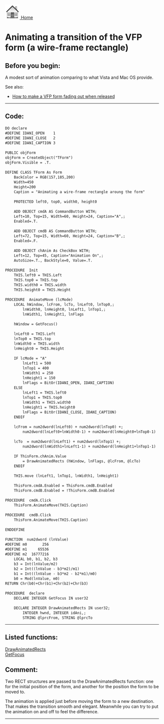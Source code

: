[<img src="../images/home.png"> Home ](https://github.com/VFPX/Win32API)  

# Animating a transition of the VFP form (a wire-frame rectangle)

## Before you begin:
A modest sort of animation comparing to what Vista and Mac OS provide.  

See also:

* [How to make a VFP form fading out when released](sample_527.md)  
  
***  


## Code:
```foxpro  
DO declare
#DEFINE IDANI_OPEN    1
#DEFINE IDANI_CLOSE   2
#DEFINE IDANI_CAPTION 3

PUBLIC objForm
objForm = CreateObject("TForm")
objForm.Visible = .T.

DEFINE CLASS TForm As Form
	BackColor = RGB(157,185,200)
	Width=450
	Height=200
	Caption = "Animating a wire-frame rectangle aroung the form"
	
	PROTECTED left0, top0, width0, height0

	ADD OBJECT cmdA AS CommandButton WITH;
	Left=10, Top=15, Width=60, Height=24, Caption="A",;
	Enabled=.T.

	ADD OBJECT cmdB AS CommandButton WITH;
	Left=72, Top=15, Width=60, Height=24, Caption="B",;
	Enabled=.F.
	
	ADD OBJECT chAnim As CheckBox WITH;
	Left=12, Top=45, Caption="Animation On",;
	AutoSize=.T., BackStyle=0, Value=.T.

PROCEDURE  Init
	THIS.left0 = THIS.Left
	THIS.top0 = THIS.top
	THIS.width0 = THIS.width
	THIS.height0 = THIS.Height

PROCEDURE  AnimateMove (lcMode)
	LOCAL hWindow, lcFrom, lcTo, lnLeft0, lnTop0,;
		lnWidth0, lnHeight0, lnLeft1, lnTop1,;
		lnWidth1, lnHeight1, lnFlags

	hWindow = GetFocus()

	lnLeft0 = THIS.Left
	lnTop0 = THIS.top
	lnWidth0 = THIS.width
	lnHeight0 = THIS.Height

	IF lcMode = "A"
		lnLeft1 = 500
		lnTop1 = 400
		lnWidth1 = 250
		lnHeight1 = 150
		lnFlags = BitOr(IDANI_OPEN, IDANI_CAPTION)
	ELSE
		lnLeft1 = THIS.left0
		lnTop1 = THIS.top0
		lnWidth1 = THIS.width0
		lnHeight1 = THIS.height0
		lnFlags = BitOr(IDANI_CLOSE, IDANI_CAPTION)
	ENDIF

	lcFrom = num2dword(lnLeft0) + num2dword(lnTop0) +;
		num2dword(lnLeft0+lnWidth0-1) + num2dword(lnHeight0+lnTop0-1)

	lcTo  = num2dword(lnLeft1) + num2dword(lnTop1) +;
		num2dword(lnWidth1+lnLeft1-1) + num2dword(lnHeight1+lnTop1-1)

	IF ThisForm.chAnim.Value
		= DrawAnimatedRects (hWindow, lnFlags, @lcFrom, @lcTo)
	ENDIF

	THIS.move (lnLeft1, lnTop1, lnWidth1, lnHeight1)

	ThisForm.cmdA.Enabled = ThisForm.cmdB.Enabled
	ThisForm.cmdB.Enabled = !ThisForm.cmdB.Enabled

PROCEDURE  cmdA.Click
	ThisForm.AnimateMove(THIS.Caption)

PROCEDURE  cmdB.Click
	ThisForm.AnimateMove(THIS.Caption)

ENDDEFINE

FUNCTION  num2dword (lnValue)
#DEFINE m0       256
#DEFINE m1     65536
#DEFINE m2  16777216
	LOCAL b0, b1, b2, b3
	b3 = Int(lnValue/m2)
	b2 = Int((lnValue - b3*m2)/m1)
	b1 = Int((lnValue - b3*m2 - b2*m1)/m0)
	b0 = Mod(lnValue, m0)
RETURN Chr(b0)+Chr(b1)+Chr(b2)+Chr(b3)

PROCEDURE  declare
	DECLARE INTEGER GetFocus IN user32

	DECLARE INTEGER DrawAnimatedRects IN user32;
		INTEGER hwnd, INTEGER idAni,;
		STRING @lprcFrom, STRING @lprcTo  
```  
***  


## Listed functions:
[DrawAnimatedRects](../libraries/user32/DrawAnimatedRects.md)  
[GetFocus](../libraries/user32/GetFocus.md)  

## Comment:
Two RECT structures are passed to the DrawAnimatedRects function: one for the initial position of the form, and another for the position the form to be moved to.   
  
The animation is applied just before moving the form to a new destination. That makes the transition smooth and elegant. Meanwhile you can try to put the animation on and off to feel the difference.  
  
***  


